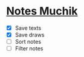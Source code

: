 # [Notes Muchik](https://notes.muchik.net/)

- [x] Save texts
- [x] Save draws
- [ ] Sort notes
- [ ] Filter notes